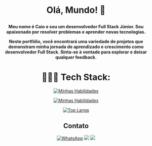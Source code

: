 <h1 align="center">
  
  Olá, Mundo! 👋

</h1>
<h4 align="center">
Meu nome é Caio e sou um desenvolvedor Full Stack Júnior. Sou apaixonado por resolver problemas e aprender novas tecnologias. 

Neste portfólio, você encontrará uma variedade de projetos que demonstram minha jornada de aprendizado e crescimento como desenvolvedor Full Stack. Sinta-se à vontade para explorar e deixar qualquer feedback. 
</h4>

<h1 align="center">
  👨🏼‍💻 Tech Stack:
</h1>

<div align="center">
  
  [![Minhas Habilidades](https://skillicons.dev/icons?i=javascript,typescript,react,nodejs,css,html,markdown)](https://skillicons.dev)
  
  [![Minhas Habilidades](https://skillicons.dev/icons?i=aws,postgresql,nextjs,vitest,docker,postman,graphql)](https://skillicons.dev)

</div>

<div align="center">
  
[![Top Langs](https://github-readme-stats.vercel.app/api/top-langs/?username=CaiuWare&layout=donut&theme=tokyonight)](https://github.com/anuraghazra/github-readme-stats)

</div>

<h2 align="center" >Contato</h2>
<div align="center" >
  
  [![WhatsApp](https://img.shields.io/badge/WhatsApp-25D366?style=for-the-badge&logo=whatsapp&logoColor=white)](https://wa.me/5511960786755)
  <a href = "mailto:caiu.ware@gmail.com"><img src="https://img.shields.io/badge/-Gmail-%23333?style=for-the-badge&logo=gmail&logoColor=white" target="_blank"></a>
  <a href="https://www.linkedin.com/in/caioware/" target="_blank"><img src="https://img.shields.io/badge/-LinkedIn-%230077B5?style=for-the-badge&logo=linkedin&logoColor=white" target="_blank"></a>
  
</div>
